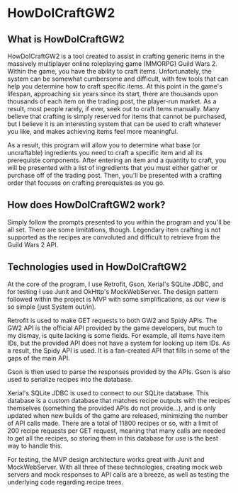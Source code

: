 # HowDoICraftGW2

## What is HowDoICraftGW2
HowDoICraftGW2 is a tool created to assist in crafting generic items in the massively multiplayer online roleplaying game (MMORPG) Guild Wars 2. Within the game, you have the ability to craft items. Unfortunately, the system can be somewhat cumbersome and difficult, with few tools that can help you determine how to craft specific items. At this point in the game's lifespan, approaching six years since its start, there are thousands upon thousands of each item on the trading post, the player-run market. As a result, most people rarely, if ever, seek out to craft items manually. Many believe that crafting is simply reserved for items that cannot be purchased, but I believe it is an interesting system that can be used to craft whatever you like, and makes achieving items feel more meaningful. 

As a result, this program will allow you to determine what base (or uncraftable) ingredients you need to craft a specific item and all its prerequiste components. After entering an item and a quantity to craft, you will be presented with a list of ingredients that you must either gather or purchase off of the trading post. Then, you'll be presented with a crafting order that focuses on crafting prerequistes as you go.

## How does HowDoICraftGW2 work?
Simply follow the prompts presented to you within the program and you'll be all set. There are some limitations, though. Legendary item crafting is not supported as the recipes are convoluted and difficult to retrieve from the Guild Wars 2 API.
## Technologies used in HowDoICraftGW2
At the core of the program, I use Retrofit, Gson, Xerial's SQLite JDBC, and for testing I use Junit and OkHttp's MockWebServer. The design pattern followed within the project is MVP with some simplifications, as our view is so simple (just System out/in). 

Retrofit is used to make GET requests to both GW2 and Spidy APIs. The GW2 API is the official API provided by the game developers, but much to my dismay, is quite lacking is some fields. For example, all items have item IDs, but the provided API does not have a system for looking up item IDs. As a result, the Spidy API is used. It is a fan-created API that fills in some of the gaps of the main API. 

Gson is then used to parse the responses provided by the APIs. Gson is also used to serialize recipes into the database.

Xerial's SQLite JDBC is used to connect to our SQLite database. This database is a custom database that matches recipe outputs with the recipes themselves (something the provided APIs do not provide...), and is only updated when new builds of the game are released, minimizing the number of API calls made. There are a total of 11800 recipes or so, with a limit of 200 recipe requests per GET request, meaning that many calls are needed to get all the recipes, so storing them in this database for use is the best way to handle this.

For testing, the MVP design architecture works great with Junit and MockWebServer. With all three of these technologies, creating mock web servers and mock responses to API calls are a breeze, as well as testing the underlying code regarding recipe trees.
